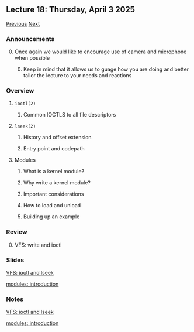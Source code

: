 ## Lecture 18: Thursday, April 3 2025

[Previous](/course/spring2025-utsa/lectures/L17) [Next](/course/spring2025-utsa/lectures/L19)

### Announcements

0. Once again we would like to encourage use of camera and microphone when possible

    0. Keep in mind that it allows us to guage how you are doing and better tailor the lecture to your needs and reactions

### Overview

1. `ioctl(2)`

    1. Common IOCTLS to all file descriptors

1. `lseek(2)`

    1. History and offset extension

    1. Entry point and codepath

1. Modules

    1. What is a kernel module?

    1. Why write a kernel module?

    1. Important considerations

    1. How to load and unload

    1. Building up an example

### Review

0. VFS: write and ioctl

### Slides

[VFS: ioctl and lseek](/slides/ioctl_lseek.html)

[modules: introduction](/slides/modules1.html)

### Notes

[VFS: ioctl and lseek](/slides/ioctl_lseek.md)

[modules: introduction](/slides/modules1.md)
